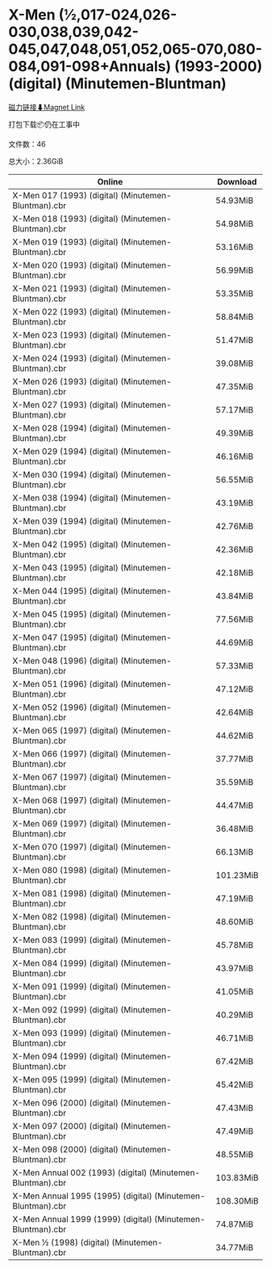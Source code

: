 # X-Men (½,017-024,026-030,038,039,042-045,047,048,051,052,065-070,080-084,091-098+Annuals) (1993-2000) (digital) (Minutemen-Bluntman)

[磁力链接⬇Magnet Link](magnet:?xt=urn:btih:6505fcd1c55fdbfe3c57d83a768f96f1d02785c6&dn=X-Men%20%28%C2%BD%2C017-024%2C026-030%2C038%2C039%2C042-045%2C047%2C048%2C051%2C052%2C065-070%2C080-084%2C091-098%2BAnnuals%29%20%281993-2000%29%20%28digital%29%20%28Minutemen-Bluntman%29)

打包下载📦仍在工事中

文件数：46

总大小：2.36GiB

Online | Download
--- | ---
X-Men 017 (1993) (digital) (Minutemen-Bluntman).cbr | 54.93MiB
X-Men 018 (1993) (digital) (Minutemen-Bluntman).cbr | 54.98MiB
X-Men 019 (1993) (digital) (Minutemen-Bluntman).cbr | 53.16MiB
X-Men 020 (1993) (digital) (Minutemen-Bluntman).cbr | 56.99MiB
X-Men 021 (1993) (digital) (Minutemen-Bluntman).cbr | 53.35MiB
X-Men 022 (1993) (digital) (Minutemen-Bluntman).cbr | 58.84MiB
X-Men 023 (1993) (digital) (Minutemen-Bluntman).cbr | 51.47MiB
X-Men 024 (1993) (digital) (Minutemen-Bluntman).cbr | 39.08MiB
X-Men 026 (1993) (digital) (Minutemen-Bluntman).cbr | 47.35MiB
X-Men 027 (1993) (digital) (Minutemen-Bluntman).cbr | 57.17MiB
X-Men 028 (1994) (digital) (Minutemen-Bluntman).cbr | 49.39MiB
X-Men 029 (1994) (digital) (Minutemen-Bluntman).cbr | 46.16MiB
X-Men 030 (1994) (digital) (Minutemen-Bluntman).cbr | 56.55MiB
X-Men 038 (1994) (digital) (Minutemen-Bluntman).cbr | 43.19MiB
X-Men 039 (1994) (digital) (Minutemen-Bluntman).cbr | 42.76MiB
X-Men 042 (1995) (digital) (Minutemen-Bluntman).cbr | 42.36MiB
X-Men 043 (1995) (digital) (Minutemen-Bluntman).cbr | 42.18MiB
X-Men 044 (1995) (digital) (Minutemen-Bluntman).cbr | 43.84MiB
X-Men 045 (1995) (digital) (Minutemen-Bluntman).cbr | 77.56MiB
X-Men 047 (1995) (digital) (Minutemen-Bluntman).cbr | 44.69MiB
X-Men 048 (1996) (digital) (Minutemen-Bluntman).cbr | 57.33MiB
X-Men 051 (1996) (digital) (Minutemen-Bluntman).cbr | 47.12MiB
X-Men 052 (1996) (digital) (Minutemen-Bluntman).cbr | 42.64MiB
X-Men 065 (1997) (digital) (Minutemen-Bluntman).cbr | 44.62MiB
X-Men 066 (1997) (digital) (Minutemen-Bluntman).cbr | 37.77MiB
X-Men 067 (1997) (digital) (Minutemen-Bluntman).cbr | 35.59MiB
X-Men 068 (1997) (digital) (Minutemen-Bluntman).cbr | 44.47MiB
X-Men 069 (1997) (digital) (Minutemen-Bluntman).cbr | 36.48MiB
X-Men 070 (1997) (digital) (Minutemen-Bluntman).cbr | 66.13MiB
X-Men 080 (1998) (digital) (Minutemen-Bluntman).cbr | 101.23MiB
X-Men 081 (1998) (digital) (Minutemen-Bluntman).cbr | 47.19MiB
X-Men 082 (1998) (digital) (Minutemen-Bluntman).cbr | 48.60MiB
X-Men 083 (1999) (digital) (Minutemen-Bluntman).cbr | 45.78MiB
X-Men 084 (1999) (digital) (Minutemen-Bluntman).cbr | 43.97MiB
X-Men 091 (1999) (digital) (Minutemen-Bluntman).cbr | 41.05MiB
X-Men 092 (1999) (digital) (Minutemen-Bluntman).cbr | 40.29MiB
X-Men 093 (1999) (digital) (Minutemen-Bluntman).cbr | 46.71MiB
X-Men 094 (1999) (digital) (Minutemen-Bluntman).cbr | 67.42MiB
X-Men 095 (1999) (digital) (Minutemen-Bluntman).cbr | 45.42MiB
X-Men 096 (2000) (digital) (Minutemen-Bluntman).cbr | 47.43MiB
X-Men 097 (2000) (digital) (Minutemen-Bluntman).cbr | 47.49MiB
X-Men 098 (2000) (digital) (Minutemen-Bluntman).cbr | 48.55MiB
X-Men Annual 002 (1993) (digital) (Minutemen-Bluntman).cbr | 103.83MiB
X-Men Annual 1995 (1995) (digital) (Minutemen-Bluntman).cbr | 108.30MiB
X-Men Annual 1999 (1999) (digital) (Minutemen-Bluntman).cbr | 74.87MiB
X-Men ½ (1998) (digital) (Minutemen-Bluntman).cbr | 34.77MiB